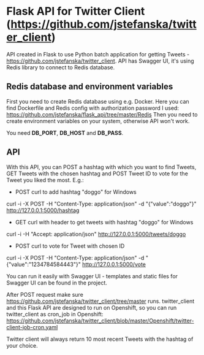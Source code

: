 # Flask API for Twitter Client (https://github.com/jstefanska/twitter_client)

API created in Flask to use Python batch application for getting Tweets - https://github.com/jstefanska/twitter_client. API has Swagger UI, it's using Redis library to connect to Redis database.

## Redis database and environment variables

First you need to create Redis database using e.g. Docker. Here you can find Dockerfile and Redis config with authorization password I used: https://github.com/jstefanska/flask_api/tree/master/Redis
Then you need to create environment variables on your system, otherwise API won't work.


You need **DB_PORT**, **DB_HOST** and **DB_PASS**.

## API 
With this API, you can POST a hashtag with which you want to find Tweets, GET Tweets with the chosen hashtag and POST Tweet ID to vote for the Tweet you liked the most.
E.g.:
- POST curl to add hashtag "doggo" for Windows

curl -i -X POST -H "Content-Type: application/json" -d "{\"value\":\"doggo\"}" http://127.0.0.1:5000/hashtag

- GET curl with header to get tweets with hashtag "doggo" for Windows

curl -i -H "Accept: application/json" http://127.0.0.1:5000/tweets/doggo

- POST curl to vote for Tweet with chosen ID

curl -i -X POST -H "Content-Type: application/json" -d "{\"value\":\"1234784584443\"}" http://127.0.0.1:5000/vote

You can run it easily with Swagger UI - templates and static files for Swagger UI can be found in the project.


After POST request make sure https://github.com/jstefanska/twitter_client/tree/master runs. twitter_client and this Flask API are designed to run on Openshift, so you can run twitter_client as cron_job in Openshift: https://github.com/jstefanska/twitter_client/blob/master/Openshift/twitter-client-job-cron.yaml

Twitter client will always return 10 most recent Tweets with the hashtag of your choice.
